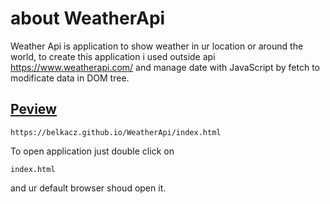# about WeatherApi
Weather Api is application to show weather in ur location or around the world, to create this application i used outside api https://www.weatherapi.com/ and manage date with JavaScript by fetch to modificate data in DOM tree.

## [Peview](https://belkacz.github.io/WeatherApi/index.html)

```
https://belkacz.github.io/WeatherApi/index.html
```


To open application just double click on
```
index.html
```
and ur default browser shoud open it.
